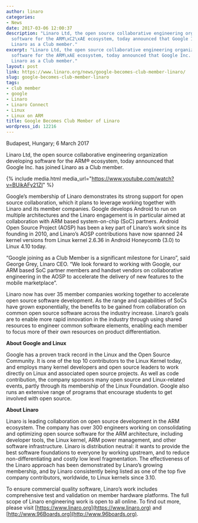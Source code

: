 ```yaml
---
author: linaro
categories:
- News
date: 2017-03-06 12:00:37
description: "Linaro Ltd, the open source collaborative engineering organization developing
  software for the ARM\xC2\xAE ecosystem, today announced that Google Inc. has joined
  Linaro as a Club member."
excerpt: "Linaro Ltd, the open source collaborative engineering organization developing
  software for the ARM\xAE ecosystem, today announced that Google Inc. has joined
  Linaro as a Club member."
layout: post
link: https://www.linaro.org/news/google-becomes-club-member-linaro/
slug: google-becomes-club-member-linaro
tags:
- club member
- google
- Linaro
- Linaro Connect
- Linux
- Linux on ARM
title: Google Becomes Club Member of Linaro
wordpress_id: 12216
---
```


Budapest, Hungary; 6 March 2017

Linaro Ltd, the open source collaborative engineering organization developing software for the ARM® ecosystem, today announced that Google Inc. has joined Linaro as a Club member.

{% include media.html media_url="https://www.youtube.com/watch?v=BUikAFy21ZI" %}

Google’s membership of Linaro demonstrates its strong support for open source collaboration, which it plans to leverage working together with Linaro and its member companies. Google develops Android to run on multiple architectures and the Linaro engagement is in particular aimed at collaboration with ARM based system-on-chip (SoC) partners. Android Open Source Project (AOSP) has been a key part of Linaro’s work since its founding in 2010, and Linaro’s AOSP contributions have now spanned 24 kernel versions from Linux kernel 2.6.36 in Android Honeycomb (3.0) to Linux 4.10 today.

“Google joining as a Club Member is a significant milestone for Linaro”, said George Grey, Linaro CEO. “We look forward to working with Google, our ARM based SoC partner members and handset vendors on collaborative engineering in the AOSP to accelerate the delivery of new features to the mobile marketplace”.

Linaro now has over 35 member companies working together to accelerate open source software development. As the range and capabilities of SoCs have grown exponentially, the benefits to be gained from collaboration on common open source software across the industry increase. Linaro’s goals are to enable more rapid innovation in the industry through using shared resources to engineer common software elements, enabling each member to focus more of their own resources on product differentiation.

**About Google and Linux**

Google has a proven track record in the Linux and the Open Source Community. It is one of the top 10 contributors to the Linux Kernel today, and employs many kernel developers and open source leaders to work directly on Linux and associated open source projects. As well as code contribution, the company sponsors many open source and Linux-related events, partly through its membership of the Linux Foundation. Google also runs an extensive range of programs that encourage students to get involved with open source.

**About Linaro**

Linaro is leading collaboration on open source development in the ARM ecosystem. The company has over 300 engineers working on consolidating and optimizing open source software for the ARM architecture, including developer tools, the Linux kernel, ARM power management, and other software infrastructure. Linaro is distribution neutral: it wants to provide the best software foundations to everyone by working upstream, and to reduce non-differentiating and costly low level fragmentation. The effectiveness of the Linaro approach has been demonstrated by Linaro’s growing membership, and by Linaro consistently being listed as one of the top five company contributors, worldwide, to Linux kernels since 3.10.

To ensure commercial quality software, Linaro’s work includes comprehensive test and validation on member hardware platforms. The full scope of Linaro engineering work is open to all online. To find out more, please visit [https://www.linaro.org](https://www.linaro.org) and [http://www.96Boards.org](http://www.96boards.org).
